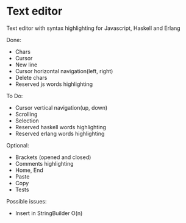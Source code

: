 # Text editor

Text editor with syntax highlighting for Javascript, Haskell and Erlang

Done:

* Chars
* Cursor
* New line
* Cursor horizontal navigation(left, right)
* Delete chars
* Reserved js words highlighting

To Do:

* Cursor vertical navigation(up, down)
* Scrolling
* Selection
* Reserved haskell words highlighting
* Reserved erlang words highlighting

Optional:

* Brackets (opened and closed)
* Comments highlighting
* Home, End
* Paste
* Copy
* Tests

Possible issues:

* Insert in StringBuilder O(n)


